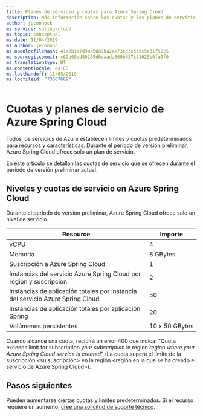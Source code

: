 ```yaml
---
title: Planes de servicio y cuotas para Azure Spring Cloud
description: Más información sobre las cuotas y los planes de servicio de Azure Spring Cloud
author: jpconnock
ms.service: spring-cloud
ms.topic: conceptual
ms.date: 11/04/2019
ms.author: jeconnoc
ms.openlocfilehash: 41a2b1a7d9aa5089ba2ee73cd3c5c5c5e31f5225
ms.sourcegitcommit: c62a68ed80289d0daada860b837c31625b0fa0f0
ms.translationtype: HT
ms.contentlocale: es-ES
ms.lasthandoff: 11/05/2019
ms.locfileid: "73607669"
---
```

# <a name="quotas-and-service-plans-for-azure-spring-cloud"></a>Cuotas y planes de servicio de Azure Spring Cloud

Todos los servicios de Azure establecen límites y cuotas predeterminados para recursos y características.  Durante el período de versión preliminar, Azure Spring Cloud ofrece solo un plan de servicio.

En este artículo se detallan las cuotas de servicio que se ofrecen durante el período de versión preliminar actual.

## <a name="azure-spring-cloud-service-tiers-and-quotas"></a>Niveles y cuotas de servicio en Azure Spring Cloud

Durante el período de versión preliminar, Azure Spring Cloud ofrece solo un nivel de servicio.

Resource | Importe
------- | -------
vCPU | 4
Memoria | 8 GBytes
Suscripción a Azure Spring Cloud | 1
Instancias del servicio Azure Spring Cloud por región y suscripción | 2
Instancias de aplicación totales por instancia del servicio Azure Spring Cloud | 50
Instancias de aplicación totales por aplicación Spring | 20
Volúmenes persistentes | 10 x 50 GBytes

Cuando alcance una cuota, recibirá un error 400 que indica: "Quota exceeds limit for subscription *your subscription* in region *region where your Azure Spring Cloud service is created*" (La cuota supera el límite de la suscripción <su suscripción> en la región <región en la que se ha creado el servicio de Azure Spring Cloud>).

## <a name="next-steps"></a>Pasos siguientes

Pueden aumentarse ciertas cuotas y límites predeterminados. Si el recurso requiere un aumento, [cree una solicitud de soporte técnico](https://docs.microsoft.com/azure/azure-supportability/how-to-create-azure-support-request).
